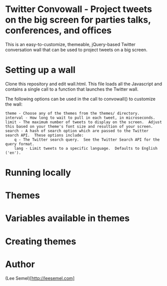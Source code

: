 # Twitter Convowall - Project tweets on the big screen for parties talks, conferences, and offices

This is an easy-to-customize, themeable, jQuery-based Twitter conversation wall that can be used to project tweets on a big screen.

# Setting up a wall

Clone this repository and edit wall.html.  This file loads all the Javascript and contains a single call to a function that launches the Twitter wall.

The following options can be used in the call to convowall() to customize the wall:

    theme - Choose any of the themes from the themes/ directory.
    interval - How long to wait to pull in each tweet, in microseconds.
    limit - The maximum number of tweets to display on the screen.  Adjust this based on your theme's font size and resultion of your screen.
    search - A hash of search option which are passed to the Twitter search API.  These options include:
        q - The Twitter search query.  See the Twitter Search API for the query format.
        lang - Limit tweets to a specific language.  Defaults to English ('en').

# Running locally


# Themes


# Variables available in themes


# Creating themes




# Author

(Lee Semel)[http://leesemel.com]



